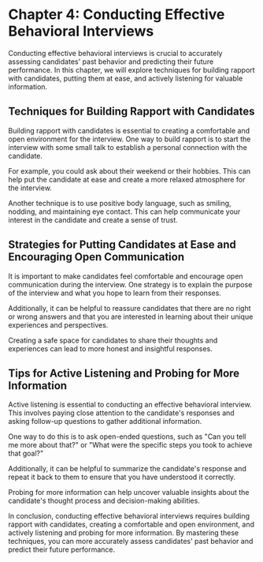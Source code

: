 Chapter 4: Conducting Effective Behavioral Interviews
=====================================================

Conducting effective behavioral interviews is crucial to accurately assessing candidates' past behavior and predicting their future performance. In this chapter, we will explore techniques for building rapport with candidates, putting them at ease, and actively listening for valuable information.

Techniques for Building Rapport with Candidates
-----------------------------------------------

Building rapport with candidates is essential to creating a comfortable and open environment for the interview. One way to build rapport is to start the interview with some small talk to establish a personal connection with the candidate.

For example, you could ask about their weekend or their hobbies. This can help put the candidate at ease and create a more relaxed atmosphere for the interview.

Another technique is to use positive body language, such as smiling, nodding, and maintaining eye contact. This can help communicate your interest in the candidate and create a sense of trust.

Strategies for Putting Candidates at Ease and Encouraging Open Communication
----------------------------------------------------------------------------

It is important to make candidates feel comfortable and encourage open communication during the interview. One strategy is to explain the purpose of the interview and what you hope to learn from their responses.

Additionally, it can be helpful to reassure candidates that there are no right or wrong answers and that you are interested in learning about their unique experiences and perspectives.

Creating a safe space for candidates to share their thoughts and experiences can lead to more honest and insightful responses.

Tips for Active Listening and Probing for More Information
----------------------------------------------------------

Active listening is essential to conducting an effective behavioral interview. This involves paying close attention to the candidate's responses and asking follow-up questions to gather additional information.

One way to do this is to ask open-ended questions, such as "Can you tell me more about that?" or "What were the specific steps you took to achieve that goal?"

Additionally, it can be helpful to summarize the candidate's response and repeat it back to them to ensure that you have understood it correctly.

Probing for more information can help uncover valuable insights about the candidate's thought process and decision-making abilities.

In conclusion, conducting effective behavioral interviews requires building rapport with candidates, creating a comfortable and open environment, and actively listening and probing for more information. By mastering these techniques, you can more accurately assess candidates' past behavior and predict their future performance.

